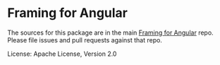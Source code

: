 Framing for Angular
===================

The sources for this package are in the main [Framing for Angular](https://github.com/framing/ng-framing) repo. Please file issues and pull requests against that repo.

License: Apache License, Version 2.0
